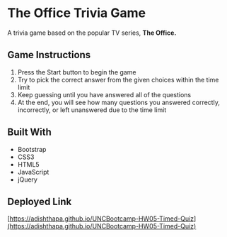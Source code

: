 # The Office Trivia Game

A trivia game based on the popular TV series, **The Office.**

## Game Instructions

1. Press the Start button to begin the game
2. Try to pick the correct answer from the given choices within the time limit
3. Keep guessing until you have answered all of the questions
4. At the end, you will see how many questions you answered correctly, incorrectly, or left unanswered due to the time limit

## Built With

- Bootstrap
- CSS3
- HTML5
- JavaScript
- jQuery

## Deployed Link

[https://adishthapa.github.io/UNCBootcamp-HW05-Timed-Quiz](https://adishthapa.github.io/UNCBootcamp-HW05-Timed-Quiz)
